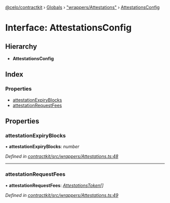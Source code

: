 [@celo/contractkit](../README.md) › [Globals](../globals.md) › ["wrappers/Attestations"](../modules/_wrappers_attestations_.md) › [AttestationsConfig](_wrappers_attestations_.attestationsconfig.md)

# Interface: AttestationsConfig

## Hierarchy

* **AttestationsConfig**

## Index

### Properties

* [attestationExpiryBlocks](_wrappers_attestations_.attestationsconfig.md#attestationexpiryblocks)
* [attestationRequestFees](_wrappers_attestations_.attestationsconfig.md#attestationrequestfees)

## Properties

###  attestationExpiryBlocks

• **attestationExpiryBlocks**: *number*

*Defined in [contractkit/src/wrappers/Attestations.ts:48](https://github.com/celo-org/celo-monorepo/blob/master/packages/sdk/contractkit/src/wrappers/Attestations.ts#L48)*

___

###  attestationRequestFees

• **attestationRequestFees**: *[AttestationsToken](_wrappers_attestations_.attestationstoken.md)[]*

*Defined in [contractkit/src/wrappers/Attestations.ts:49](https://github.com/celo-org/celo-monorepo/blob/master/packages/sdk/contractkit/src/wrappers/Attestations.ts#L49)*
